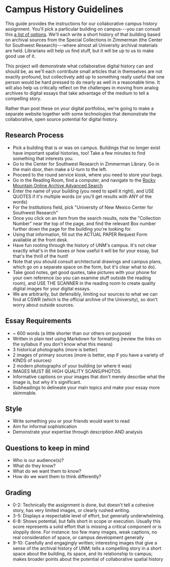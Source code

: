 # Campus History Guidelines
This guide provides the instructions for our collaborative campus history assignment. You'll pick a particular building on campus---you can consult this [a list of options](https://en.wikipedia.org/wiki/List_of_University_of_New_Mexico_buildings). We'll each write a short history of that building based on archival sources from the Special Collections in Zimmerman (the Center for Southwest Research)---where almost all University archival materials are held. Librarians will help us find stuff, but it will be up to us to make good use of it.

This project will demonstrate what collaborative digital history can and should be, as we'll each contribute small articles that in themselves are not exactly profound, but collectively add up to something really useful that one person would be hard pressed to do nearly as well in a reasonable time. It will also help us critically reflect on the challenges in moving from analog archives to digital essays that take advantage of the medium to tell a compelling story.

Rather than post these on your digital portfolios, we're going to make a separate website together with some technologies that demonstrate the collaborative, open source potential for digital history.


## Research Process
- Pick a building that is or was on campus. Buildings that no longer exist have important spatial histories, too! Take a few minutes to find something that interests you.
- Go to the Center for Southwest Research in Zimmerman Library. Go in the main door, then make a U-turn to the left.
- Proceed to the round service kiosk, where you need to store your bags.
- Go in the Reading Room, find a computer, and navigate to the [Rocky Mountain Online Archive Advanced Search](https://rmoa.unm.edu/advanced.php)
- Enter the name of your building (you need to spell it right), and USE QUOTES if it's multiple words (or you'll get results with ANY of the words)
- For the Institutions field, pick "University of New Mexico Center for Southwest Research"
- Once you click on an item from the search results, note the "Collection Number" near the top of the page, and find the relevant Box number further down the page for the building you're looking for.
- Using that information, fill out the ACTUAL PAPER Request Form available at the front desk.
- Have fun rooting through the history of UNM's campus. It's not clear exactly what's in the boxes or how useful it will be for your essay, but that's the thrill of the hunt!
- Note that you should consult architectural drawings and campus plans, which go on a separate space on the form, but it's clear what to do).
- Take good notes, get good quotes, take pictures with your phone for your own reference (so you can examine stuff outside the reading room), and USE THE SCANNER in the reading room to create quality digital images for your digital essays.
- We are arbitrarily, but defensibly, limiting our sources to what we can find at CSWR (which is the official archive of the University), so don't worry about outside sources.

## Essay Requirements
- ~ 600 words (a little shorter than our others on purpose)
- Written in plain text using Markdown for formatting (review the links on the syllabus if you don't know what this means)
- 3 historical photographs (more is better)
- 2 images of primary sources (more is better, esp if you have a variety of KINDS of sources)
- 2 modern photographs of your building (or where it was)
- IMAGES MUST BE HIGH QUALITY SCANS/PHOTOS.
- Informative captions on your images that don't merely describe what the image is, but why it's significant.
- Subheadings to delineate your main topics and make your essay more skimmable.

## Style
- Write something you or your friends would want to read
- Aim for informal sophistication
- Demonstrate your expertise through description AND analysis

## Questions to keep in mind
- Who is our audience(s)?
- What do they know?
- What do we want them to know?
- How do we want them to think differently?

## Grading
- 0-2: Technically the assignment is done, but doesn't tell a cohesive story, has very limited images, or clearly rushed writing.
- 3-5: Displays a respectable level of effort, but generally underwhelming.
- 6-8: Shows potential, but falls short in scope or execution. Usually this score represents a solid effort that is missing a critical component or is sloppily done. For instance: too few  many images, weak captions, no real consideration of space, or campus development generally
- 9-10: Carefully and engagingly written; interesting images that give a sense of the archival history of UNM; tells a compelling story in a short space about the building, its space, and its relationship to campus; makes broader points about the potential of collaborative spatial history
